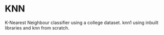# KNN
K-Nearest Neighbour classifier using a college dataset.
knn1 using inbuilt libraries and knn from scratch.
